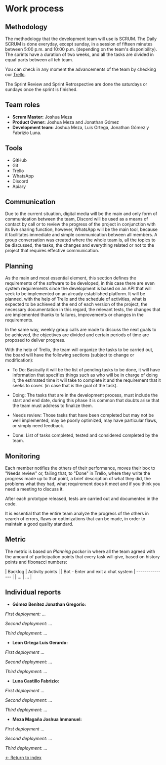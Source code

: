 # Work process

## Methodology

The methodology that the development team will use is SCRUM. The Daily SCRUM is done everyday, except sunday, in a session of fifteen minutes between 5:00 p.m. and 10:00 p.m. (depending on the team's disponibility). The sprints have a duration of two weeks, and all the tasks are divided in equal parts between all teh team.

You can check in any moment the advancements of the team by checking our [Trello](https://trello.com/b/OymW6aPy).

The Sprint Review and Sprint Retrospective are done the saturdays or sundays once the sprint is finished.

## Team roles

- **Scrum Master:** Joshua Meza
- **Product Owner:** Joshua Meza and Jonathan Gómez
- **Development team:** Joshua Meza, Luis Ortega, Jonathan Gómez y Fabrizio Luna.

## Tools

- GitHub
- Git
- Trello
- WhatsApp
- Discord
- Apiary

## Communication

Due to the current situation, digital media will be the main and only form of communication between the team, Discord will be used as a means of contact by call or to review the progress of the project in conjunction with its live sharing function, however, WhatsApp will be the main tool, because it facilitates immediate and simple communication between all members. A group conversation was created where the whole team is, all the topics to be discussed, the tasks, the changes and everything related or not to the project that requires effective communication.

## Planning

As the main and most essential element, this section defines the requirements of the software to be developed, in this case there are even system requirements since the development is based on an API that will seek to be implemented on an already established platform. It will be planned, with the help of Trello and the schedule of activities, what is expected to be achieved at the end of each version of the project, the necessary documentation in this regard, the relevant tests, the changes that are implemented thanks to failures, improvements or changes in the requirements.

In the same way, weekly group calls are made to discuss the next goals to be achieved, the objectives are divided and certain periods of time are proposed to deliver progress.

With the help of Trello, the team will organize the tasks to be carried out, the board will have the following sections (subject to change or modification):

- To Do: Basically it will be the list of pending tasks to be done, it will have information that specifies things such as who will be in charge of doing it, the estimated time it will take to complete it and the requirement that it seeks to cover. (in case that is the goal of the task).

- Doing: The tasks that are in the development process, must include the start and end date, during this phase it is common that doubts arise that the team must address to finalize them.

- Needs review: Those tasks that have been completed but may not be well implemented, may be poorly optimized, may have particular flaws, or simply need feedback.

- Done: List of tasks completed, tested and considered completed by the team.

## Monitoring

Each member notifies the others of their performance, moves their box to "Needs review" or, failing that, to "Done" in Trello, where they write the progress made up to that point, a brief description of what they did, the problems what they had, what requirement does it meet and if you think you need a meeting to discuss it.

After each prototype released, tests are carried out and documented in the code.

It is essential that the entire team analyze the progress of the others in search of errors, flaws or optimizations that can be made, in order to maintain a good quality standard.

## Metric

The metric is based on *Planning pocker* in where all the team agreed with the amount of participation points that every task will give, based on history points and fibonacci numbers:

| Backlog | Activity points |
| Bot - Enter and exit a chat system | --------------- |
| ... | ... |

## Individual reports

- **Gómez Benítez Jonathan Gregorio:**

*First deployment:* ... 

*Second deployment:* ... 

*Third deployment:* ... 

- **Leon Ortega Luis Gerardo:**

*First deployment* ...

*Second deployment:* ... 

*Third deployment:* ... 

- **Luna Castillo Fabrizio:**

*First deployment* ...

*Second deployment:* ... 

*Third deployment:* ... 

- **Meza Magaña Joshua Immanuel:**

*First deployment* ...

*Second deployment:* ... 

*Third deployment:* ... 

[<- Return to index](https://github.com/JoshuaMeza/CodePain_POO)
